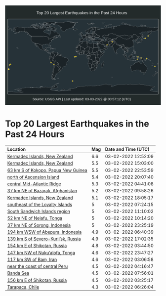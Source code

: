 ![Map](./map.png)

# Top 20 Largest Earthquakes in the Past 24 Hours

| Location | Mag | Date and Time (UTC) |
|:---|:---|:---|
| [Kermadec Islands, New Zealand](https://earthquake.usgs.gov/earthquakes/eventpage/us6000h1d2) | 6.6 | 03-02-2022 12:52:09 |
| [Kermadec Islands, New Zealand](https://earthquake.usgs.gov/earthquakes/eventpage/us6000h1e8) | 5.5 | 03-02-2022 15:03:00 |
| [63 km S of Kokopo, Papua New Guinea](https://earthquake.usgs.gov/earthquakes/eventpage/us6000h1jt) | 5.5 | 03-02-2022 22:53:59 |
| [north of Ascension Island](https://earthquake.usgs.gov/earthquakes/eventpage/us6000h1ia) | 5.4 | 03-02-2022 20:07:40 |
| [central Mid-Atlantic Ridge](https://earthquake.usgs.gov/earthquakes/eventpage/us6000h1an) | 5.3 | 03-02-2022 04:41:08 |
| [37 km NE of Bāzārak, Afghanistan](https://earthquake.usgs.gov/earthquakes/eventpage/us6000h1c9) | 5.2 | 03-02-2022 09:58:26 |
| [Kermadec Islands, New Zealand](https://earthquake.usgs.gov/earthquakes/eventpage/us6000h1gl) | 5.1 | 03-02-2022 18:05:17 |
| [southeast of the Loyalty Islands](https://earthquake.usgs.gov/earthquakes/eventpage/us6000h1bx) | 5 | 03-02-2022 07:24:15 |
| [South Sandwich Islands region](https://earthquake.usgs.gov/earthquakes/eventpage/us6000h1cl) | 5 | 03-02-2022 11:10:02 |
| [52 km NE of Neiafu, Tonga](https://earthquake.usgs.gov/earthquakes/eventpage/us6000h1ce) | 5 | 03-02-2022 10:14:20 |
| [37 km NE of Sorong, Indonesia](https://earthquake.usgs.gov/earthquakes/eventpage/us6000h1k6) | 5 | 03-02-2022 23:25:19 |
| [194 km WSW of Abepura, Indonesia](https://earthquake.usgs.gov/earthquakes/eventpage/us6000h1c7) | 4.9 | 03-02-2022 06:40:39 |
| [139 km S of Severo-Kuril’sk, Russia](https://earthquake.usgs.gov/earthquakes/eventpage/us6000h1ga) | 4.9 | 03-02-2022 17:02:35 |
| [154 km E of Shikotan, Russia](https://earthquake.usgs.gov/earthquakes/eventpage/us6000h1a6) | 4.8 | 03-02-2022 03:44:50 |
| [147 km NW of Nuku‘alofa, Tonga](https://earthquake.usgs.gov/earthquakes/eventpage/us6000h1kf) | 4.6 | 03-02-2022 23:47:27 |
| [117 km SW of Bam, Iran](https://earthquake.usgs.gov/earthquakes/eventpage/us6000h19y) | 4.6 | 03-02-2022 03:06:58 |
| [near the coast of central Peru](https://earthquake.usgs.gov/earthquakes/eventpage/us6000h1ah) | 4.5 | 03-02-2022 04:16:47 |
| [Banda Sea](https://earthquake.usgs.gov/earthquakes/eventpage/us6000h1bn) | 4.5 | 03-02-2022 07:56:01 |
| [156 km E of Shikotan, Russia](https://earthquake.usgs.gov/earthquakes/eventpage/us6000h1a3) | 4.5 | 03-02-2022 03:25:17 |
| [Tarapaca, Chile](https://earthquake.usgs.gov/earthquakes/eventpage/us6000h1b4) | 4.3 | 03-02-2022 06:26:04 |
